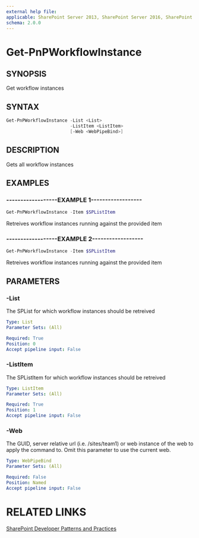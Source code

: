 ```yaml
---
external help file:
applicable: SharePoint Server 2013, SharePoint Server 2016, SharePoint Online
schema: 2.0.0
---
```

# Get-PnPWorkflowInstance

## SYNOPSIS
Get workflow instances

## SYNTAX 

```powershell
Get-PnPWorkflowInstance -List <List>
                        -ListItem <ListItem>
                        [-Web <WebPipeBind>]
```

## DESCRIPTION
Gets all workflow instances

## EXAMPLES

### ------------------EXAMPLE 1------------------
```powershell
Get-PnPWorkflowInstance -Item $SPListItem
```

Retreives workflow instances running against the provided item

### ------------------EXAMPLE 2------------------
```powershell
Get-PnPWorkflowInstance -Item $SPListItem
```

Retreives workflow instances running against the provided item

## PARAMETERS

### -List
The SPList for which workflow instances should be retreived

```yaml
Type: List
Parameter Sets: (All)

Required: True
Position: 0
Accept pipeline input: False
```

### -ListItem
The SPListItem for which workflow instances should be retreived

```yaml
Type: ListItem
Parameter Sets: (All)

Required: True
Position: 1
Accept pipeline input: False
```

### -Web
The GUID, server relative url (i.e. /sites/team1) or web instance of the web to apply the command to. Omit this parameter to use the current web.

```yaml
Type: WebPipeBind
Parameter Sets: (All)

Required: False
Position: Named
Accept pipeline input: False
```

# RELATED LINKS

[SharePoint Developer Patterns and Practices](http://aka.ms/sppnp)